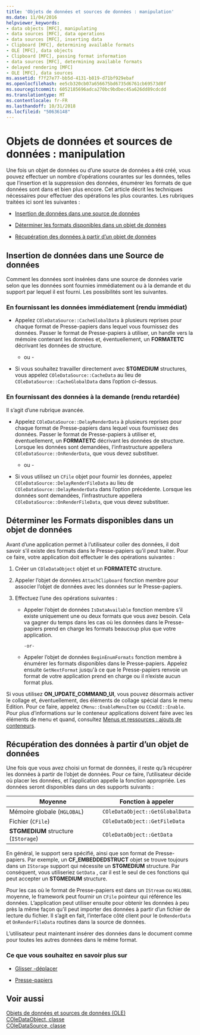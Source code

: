 ```yaml
---
title: 'Objets de données et sources de données : manipulation'
ms.date: 11/04/2016
helpviewer_keywords:
- data objects [MFC], manipulating
- data sources [MFC], data operations
- data sources [MFC], inserting data
- Clipboard [MFC], determining available formats
- OLE [MFC], data objects
- Clipboard [MFC], passing format information
- data sources [MFC], determining available formats
- delayed rendering [MFC]
- OLE [MFC], data sources
ms.assetid: f7f27e77-bb5d-4131-b819-d71bf929ebaf
ms.openlocfilehash: ee5cb320cb07a656675bd6735d6761cb69573d0f
ms.sourcegitcommit: 6052185696adca270bc9bdbec45a626dd89cdcdd
ms.translationtype: MT
ms.contentlocale: fr-FR
ms.lasthandoff: 10/31/2018
ms.locfileid: "50636148"
---
```

# <a name="data-objects-and-data-sources-manipulation"></a>Objets de données et sources de données : manipulation

Une fois un objet de données ou d’une source de données a été créé, vous pouvez effectuer un nombre d’opérations courantes sur les données, telles que l’insertion et la suppression des données, énumérer les formats de que données sont dans et bien plus encore. Cet article décrit les techniques nécessaires pour effectuer des opérations les plus courantes. Les rubriques traitées ici sont les suivantes :

- [Insertion de données dans une source de données](#_core_inserting_data_into_a_data_source)

- [Déterminer les formats disponibles dans un objet de données](#_core_determining_the_formats_available_in_a_data_object)

- [Récupération des données à partir d’un objet de données](#_core_retrieving_data_from_a_data_object)

##  <a name="_core_inserting_data_into_a_data_source"></a> Insertion de données dans une Source de données

Comment les données sont insérées dans une source de données varie selon que les données sont fournies immédiatement ou à la demande et du support par lequel il est fourni. Les possibilités sont les suivantes.

### <a name="supplying-data-immediately-immediate-rendering"></a>En fournissant les données immédiatement (rendu immédiat)

- Appelez `COleDataSource::CacheGlobalData` à plusieurs reprises pour chaque format de Presse-papiers dans lequel vous fournissez des données. Passer le format de Presse-papiers à utiliser, un handle vers la mémoire contenant les données et, éventuellement, un **FORMATETC** décrivant les données de structure.

     - ou -

- Si vous souhaitez travailler directement avec **STGMEDIUM** structures, vous appelez `COleDataSource::CacheData` au lieu de `COleDataSource::CacheGlobalData` dans l’option ci-dessus.

### <a name="supplying-data-on-demand-delayed-rendering"></a>En fournissant des données à la demande (rendu retardée)

Il s’agit d’une rubrique avancée.

- Appelez `COleDataSource::DelayRenderData` à plusieurs reprises pour chaque format de Presse-papiers dans lequel vous fournissez des données. Passer le format de Presse-papiers à utiliser et, éventuellement, un **FORMATETC** décrivant les données de structure. Lorsque les données sont demandées, l’infrastructure appellera `COleDataSource::OnRenderData`, que vous devez substituer.

     - ou -

- Si vous utilisez un `CFile` objet pour fournir les données, appelez `COleDataSource::DelayRenderFileData` au lieu de `COleDataSource::DelayRenderData` dans l’option précédente. Lorsque les données sont demandées, l’infrastructure appellera `COleDataSource::OnRenderFileData`, que vous devez substituer.

##  <a name="_core_determining_the_formats_available_in_a_data_object"></a> Déterminer les Formats disponibles dans un objet de données

Avant d’une application permet à l’utilisateur coller des données, il doit savoir s’il existe des formats dans le Presse-papiers qu’il peut traiter. Pour ce faire, votre application doit effectuer le des opérations suivantes :

1. Créer un `COleDataObject` objet et un **FORMATETC** structure.

1. Appeler l’objet de données `AttachClipboard` fonction membre pour associer l’objet de données avec les données sur le Presse-papiers.

1. Effectuez l’une des opérations suivantes :

   - Appeler l’objet de données `IsDataAvailable` fonction membre s’il existe uniquement une ou deux formats que vous avez besoin. Cela va gagner du temps dans les cas où les données dans le Presse-papiers prend en charge les formats beaucoup plus que votre application.

         -or-

   - Appeler l’objet de données `BeginEnumFormats` fonction membre à énumérer les formats disponibles dans le Presse-papiers. Appelez ensuite `GetNextFormat` jusqu'à ce que le Presse-papiers renvoie un format de votre application prend en charge ou il n’existe aucun format plus.

Si vous utilisez **ON_UPDATE_COMMAND_UI**, vous pouvez désormais activer le collage et, éventuellement, des éléments de collage spécial dans le menu Edition. Pour ce faire, appelez `CMenu::EnableMenuItem` ou `CCmdUI::Enable`. Pour plus d’informations sur le conteneur applications doivent faire avec les éléments de menu et quand, consultez [Menus et ressources : ajouts de conteneurs](../mfc/menus-and-resources-container-additions.md).

##  <a name="_core_retrieving_data_from_a_data_object"></a> Récupération des données à partir d’un objet de données

Une fois que vous avez choisi un format de données, il reste qu’à récupérer les données à partir de l’objet de données. Pour ce faire, l’utilisateur décide où placer les données, et l’application appelle la fonction appropriée. Les données seront disponibles dans un des supports suivants :

|Moyenne|Fonction à appeler|
|------------|----------------------|
|Mémoire globale (`HGLOBAL`)|`COleDataObject::GetGlobalData`|
|Fichier (`CFile`)|`COleDataObject::GetFileData`|
|**STGMEDIUM** structure (`IStorage`)|`COleDataObject::GetData`|

En général, le support sera spécifié, ainsi que son format de Presse-papiers. Par exemple, un **CF_EMBEDDEDSTRUCT** objet se trouve toujours dans un `IStorage` support qui nécessite un **STGMEDIUM** structure. Par conséquent, vous utiliseriez `GetData` , car il est le seul de ces fonctions qui peut accepter un **STGMEDIUM** structure.

Pour les cas où le format de Presse-papiers est dans un `IStream` ou `HGLOBAL` moyenne, le framework peut fournir un `CFile` pointeur qui référence les données. L’application peut utiliser ensuite pour obtenir les données à peu près la même façon qu’il peut importer des données à partir d’un fichier de lecture du fichier. Il s’agit en fait, l’interface côté client pour le `OnRenderData` et `OnRenderFileData` routines dans la source de données.

L’utilisateur peut maintenant insérer des données dans le document comme pour toutes les autres données dans le même format.

### <a name="what-do-you-want-to-know-more-about"></a>Ce que vous souhaitez en savoir plus sur

- [Glisser -déplacer](../mfc/drag-and-drop-ole.md)

- [Presse-papiers](../mfc/clipboard.md)

## <a name="see-also"></a>Voir aussi

[Objets de données et sources de données (OLE)](../mfc/data-objects-and-data-sources-ole.md)<br/>
[COleDataObject, classe](../mfc/reference/coledataobject-class.md)<br/>
[COleDataSource, classe](../mfc/reference/coledatasource-class.md)
